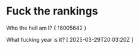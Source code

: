# Fuck the rankings

Who the hell am I?
{ 16005642 }

What fucking year is it?
[ 2025-03-29T20:03:20Z ]
